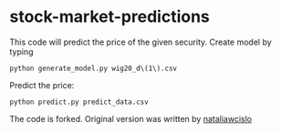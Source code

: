 # stock-market-predictions

This code will predict the price of the given security.
Create model by typing
```
python generate_model.py wig20_d\(1\).csv
```
Predict the price:
```
python predict.py predict_data.csv 
```
The code is forked. Original version was written by [nataliawcislo](https://github.com/nataliawcislo)
